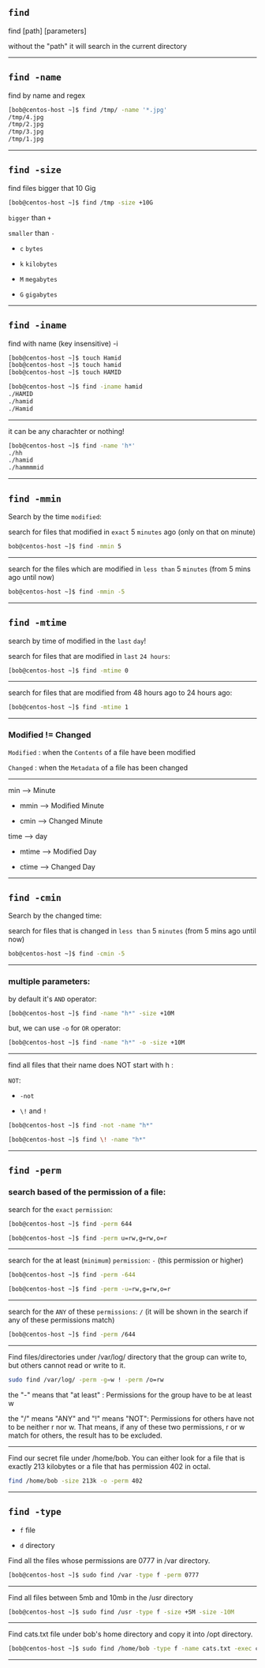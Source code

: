 

## `find`

find [path] [parameters]

without the "path" it will search in the current directory


________________________________________________________________________________________________

## `find -name`


find by name and regex

```bash
[bob@centos-host ~]$ find /tmp/ -name '*.jpg'
/tmp/4.jpg
/tmp/2.jpg
/tmp/3.jpg
/tmp/1.jpg
```

________________________________________________________________________________________________


## `find -size`

find files bigger that 10 Gig

```bash
[bob@centos-host ~]$ find /tmp -size +10G
```

   `bigger` than  `+`
   
   `smaller` than `-`

- `c`   `bytes`


- `k`   `kilobytes`


- `M`   `megabytes`


- `G`   `gigabytes`

________________________________________________________________________________________________


## `find -iname`



find with name (key insensitive) -i

```bash
[bob@centos-host ~]$ touch Hamid
[bob@centos-host ~]$ touch hamid
[bob@centos-host ~]$ touch HAMID

[bob@centos-host ~]$ find -iname hamid
./HAMID
./hamid
./Hamid
```

________________________________________________________________________________________________


it can be any charachter or nothing!

```bash
[bob@centos-host ~]$ find -name 'h*'
./hh
./hamid
./hammmmid
```

________________________________________________________________________________________________


## `find -mmin`



Search by the time `modified`:

search for files that modified in `exact` 5 `minutes` ago (only on that on minute)

```bash
bob@centos-host ~]$ find -mmin 5
```

________________________________________________________________________________________________


search for the files which are modified in `less than` 5 `minutes` (from 5 mins ago until now)

```bash
bob@centos-host ~]$ find -mmin -5
```

________________________________________________________________________________________________



## `find -mtime`




search by time of modified in the `last` `day`!

search for files that are modified in `last` `24 hours`:

```bash
[bob@centos-host ~]$ find -mtime 0
```

________________________________________________________________________________________________



search for files that are modified from 48 hours ago to 24 hours ago:

```bash
[bob@centos-host ~]$ find -mtime 1
```

________________________________________________________________________________________________


### Modified != Changed 

`Modified` : when the `Contents` of a file have been modified

`Changed` :  when the `Metadata` of a file has been changed



----------


min --> Minute

- mmin --> Modified Minute

- cmin --> Changed Minute



time --> day

- mtime --> Modified Day

- ctime --> Changed Day


________________________________________________________________________________________________



## `find -cmin`



Search by the changed time:

search for files that is changed in `less than` 5 `minutes` (from 5 mins ago until now)

```bash
bob@centos-host ~]$ find -cmin -5
```

________________________________________________________________________________________________


### multiple parameters:

by default it's `AND` operator:

```bash
[bob@centos-host ~]$ find -name "h*" -size +10M
```

but, we can use  `-o`  for `OR` operator:

```bash
[bob@centos-host ~]$ find -name "h*" -o -size +10M
```


________________________________________________________________________________________________


find all files that their name does NOT start with h :

`NOT`:

- `-not`

- `\!` and `!`


```bash
[bob@centos-host ~]$ find -not -name "h*"
```

```bash
[bob@centos-host ~]$ find \! -name "h*"
```

________________________________________________________________________________________________

## `find -perm`

### search based of the permission of a file:

search for the `exact` `permission`:

```bash
[bob@centos-host ~]$ find -perm 644
```

```bash
[bob@centos-host ~]$ find -perm u=rw,g=rw,o=r
```

________________________________________________________________________________________________


search for the at least (`minimum`) `permission`: `-` (this permission or higher)

```bash
[bob@centos-host ~]$ find -perm -644
```


```bash
[bob@centos-host ~]$ find -perm -u=rw,g=rw,o=r
```


________________________________________________________________________________________________


search for the `ANY` of these `permissions`: `/` (it will be shown in the search if any of these permissions match)

```bash
[bob@centos-host ~]$ find -perm /644
```

________________________________________________________________________________________________


Find files/directories under /var/log/ directory that the group can write to, but others cannot read or write to it. 


```bash
sudo find /var/log/ -perm -g=w ! -perm /o=rw
```

the "-" means that "at least" : Permissions for the group have to be at least w

the "/" means "ANY" and "!" means "NOT": Permissions for others have not to be neither r nor w. That means, if any of these two permissions, r or w match for others, the result has to be excluded.

________________________________________________________________________________________________


Find our secret file under /home/bob. You can either look for a file that is exactly 213 kilobytes or a file that has permission 402 in octal.

```bash
find /home/bob -size 213k -o -perm 402
```

________________________________________________________________________________________________

## `find -type`

- `f` file

- `d` directory

Find all the files whose permissions are 0777 in /var directory.

```bash
[bob@centos-host ~]$ sudo find /var -type f -perm 0777 
```

________________________________________________________________________________________________


Find all files between 5mb and 10mb in the /usr directory

```bash
[bob@centos-host ~]$ sudo find /usr -type f -size +5M -size -10M
```

________________________________________________________________________________________________


Find cats.txt file under bob's home directory and copy it into /opt directory.




```bash
[bob@centos-host ~]$ sudo find /home/bob -type f -name cats.txt -exec cp {} /opt/ \;
```

________________________________________________________________________________________________



